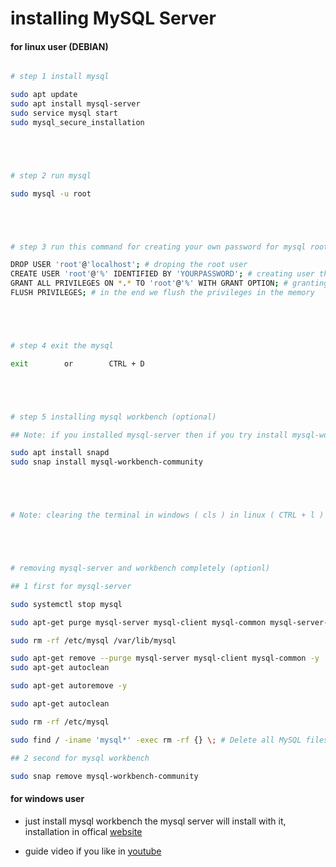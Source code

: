 # installing MySQL Server

#### for linux user (DEBIAN)

```sh

# step 1 install mysql

sudo apt update
sudo apt install mysql-server
sudo service mysql start
sudo mysql_secure_installation





# step 2 run mysql

sudo mysql -u root 





# step 3 run this command for creating your own password for mysql root user

DROP USER 'root'@'localhost'; # droping the root user
CREATE USER 'root'@'%' IDENTIFIED BY 'YOURPASSWORD'; # creating user that name is root and passsword is YOURPASSWORD..
GRANT ALL PRIVILEGES ON *.* TO 'root'@'%' WITH GRANT OPTION; # granting all privileges for this user
FLUSH PRIVILEGES; # in the end we flush the privileges in the memory





# step 4 exit the mysql

exit        or        CTRL + D





# step 5 installing mysql workbench (optional)

## Note: if you installed mysql-server then if you try install mysql-workbench without problem this will install but you get a lot of problem when try to connect with your account specificly because the mysql-workbench is install there own mysql-server you don't need to install it sprately

sudo apt install snapd
sudo snap install mysql-workbench-community





# Note: clearing the terminal in windows ( cls ) in linux ( CTRL + l )





# removing mysql-server and workbench completely (optionl)

## 1 first for mysql-server

sudo systemctl stop mysql

sudo apt-get purge mysql-server mysql-client mysql-common mysql-server-core-* mysql-client-core-*

sudo rm -rf /etc/mysql /var/lib/mysql

sudo apt-get remove --purge mysql-server mysql-client mysql-common -y
sudo apt-get autoclean

sudo apt-get autoremove -y

sudo apt-get autoclean

sudo rm -rf /etc/mysql

sudo find / -iname 'mysql*' -exec rm -rf {} \; # Delete all MySQL files on your server: 

## 2 second for mysql workbench

sudo snap remove mysql-workbench-community

```

#### for windows user

* just install mysql workbench the mysql server will install with it, installation in offical [website](https://dev.mysql.com/downloads/installer/)

* guide video if you like in [youtube](https://www.youtube.com/watch?v=OM4aZJW_Ojs)
